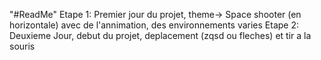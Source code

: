 "#ReadMe" 
Etape 1: Premier jour du projet, theme-> Space shooter (en horizontale) avec de l'annimation, des environnements varies 
Etape 2: Deuxieme Jour, debut du projet, deplacement (zqsd ou fleches) et tir a la souris 
